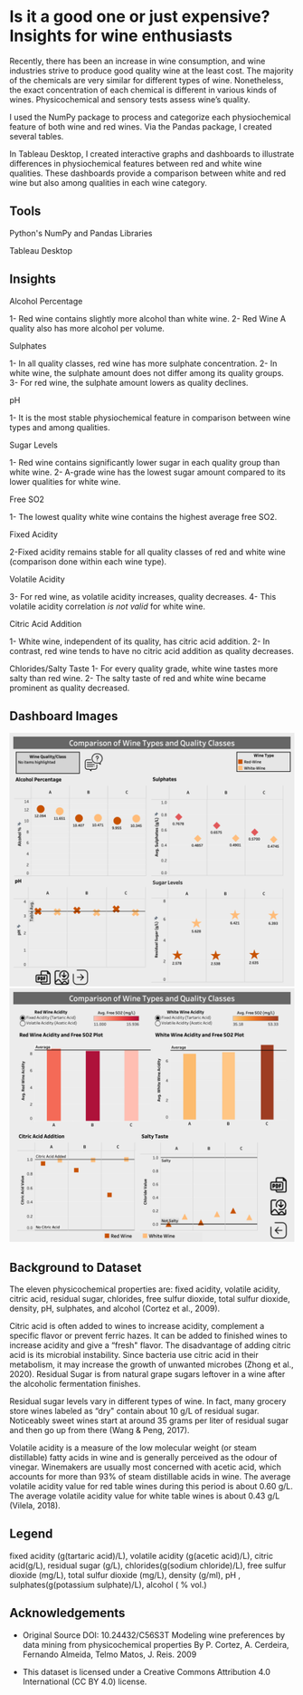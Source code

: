 
# Is it a good one or just expensive? Insights for wine enthusiasts

Recently, there has been an increase in wine consumption, and wine industries strive to produce good quality wine at the least cost. The majority of the chemicals are very similar for different types of wine. Nonetheless, the exact concentration of each chemical is different in various kinds of wines. Physicochemical and sensory tests assess wine’s quality.

I used the NumPy package to process and categorize each physiochemical feature of both wine and red wines. Via the Pandas package, I created several tables. 

In Tableau Desktop, I created interactive graphs and dashboards to illustrate differences in physiochemical features between red and white wine qualities.
These dashboards provide a comparison between white and red wine but also among qualities in each wine category. 

## Tools
Python's NumPy and Pandas Libraries

Tableau Desktop
## Insights

Alcohol Percentage

1- Red wine contains slightly more alcohol than white wine.
2- Red Wine A quality also has more alcohol per volume.

Sulphates

1- In all quality classes, red wine has more sulphate concentration.
2- In white wine, the sulphate amount does not differ among its quality groups.
3- For red wine, the sulphate amount lowers as quality declines. 

pH

1- It is the most stable physiochemical feature in comparison between wine types and among qualities.

Sugar Levels

1- Red wine contains significantly lower sugar in each quality group than white wine.
2- A-grade wine has the lowest sugar amount compared to its lower qualities for white wine.

Free SO2


1- The lowest quality white wine contains the highest average free SO2.

Fixed Acidity

2-Fixed acidity remains stable for all quality classes of red and white wine (comparison done within each wine type). 

Volatile Acidity

3- For red wine, as volatile acidity increases, quality decreases.
4- This volatile acidity correlation *is not valid* for white wine.

Citric Acid Addition

1- White wine, independent of its quality, has citric acid addition.
2- In contrast, red wine tends to have no citric acid addition as quality decreases.


Chlorides/Salty Taste
1- For every quality grade, white wine tastes more salty than red wine.
2- The salty taste of red and white wine became prominent as quality decreased.


## Dashboard Images 
![Dashboard 1](./Dashboard-images/Dashboard-1-wine-quality.png)
![Dashboard 2](./Dashboard-images/Dashboard-2-wine-quality.png)


## Background to Dataset

The eleven physicochemical properties are: fixed acidity, volatile acidity, citric acid, residual sugar, chlorides, free sulfur dioxide, total sulfur dioxide, density, pH, sulphates, and alcohol (Cortez et al., 2009).

Citric acid is often added to wines to increase acidity, complement a specific flavor or prevent ferric hazes. It can be added to finished wines to increase acidity and give a “fresh" flavor. The disadvantage of adding citric acid is its microbial instability. Since bacteria use citric acid in their metabolism, it may increase the growth of unwanted microbes (Zhong et al., 2020).
Residual Sugar is from natural grape sugars leftover in a wine after the alcoholic fermentation finishes. 

Residual sugar levels vary in different types of wine. In fact, many grocery store wines labeled as “dry" contain about 10 g/L of residual sugar. Noticeably sweet wines start at around 35 grams per liter of residual sugar and then go up from there (Wang & Peng, 2017).

Volatile acidity is a measure of the low molecular weight (or steam distillable) fatty acids in wine and is generally perceived as the odour of vinegar. Winemakers are usually most concerned with acetic acid, which accounts for more than 93% of steam distillable acids in wine. The average volatile acidity value for red table wines during this period is about 0.60 g/L. The average volatile acidity value for white table wines is about 0.43 g/L (Vilela, 2018).



## Legend

fixed acidity (g(tartaric acid)/L), volatile acidity (g(acetic acid)/L), citric acid(g/L), residual sugar (g/L), chlorides(g(sodium chloride)/L), free sulfur dioxide (mg/L), total sulfur dioxide (mg/L), density (g/ml), pH , sulphates(g(potassium sulphate)/L), alcohol ( % vol.)
## Acknowledgements

 - Original Source DOI: 10.24432/C56S3T
 Modeling wine preferences by data mining from physicochemical properties
By P. Cortez, A. Cerdeira, Fernando Almeida, Telmo Matos, J. Reis. 2009

- This dataset is licensed under a Creative Commons Attribution 4.0 International (CC BY 4.0) license.
